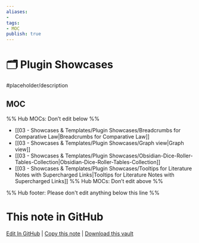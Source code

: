 ```yaml
---
aliases:
- 
tags: 
- MOC
publish: true
---
```


# 🗂️ Plugin Showcases

#placeholder/description 

## MOC

%% Hub MOCs: Don’t edit below  %%
-  [[03 - Showcases & Templates/Plugin Showcases/Breadcrumbs for Comparative Law|Breadcrumbs for Comparative Law]]
-  [[03 - Showcases & Templates/Plugin Showcases/Graph view|Graph view]]
-  [[03 - Showcases & Templates/Plugin Showcases/Obsidian-Dice-Roller-Tables-Collection|Obsidian-Dice-Roller-Tables-Collection]]
-  [[03 - Showcases & Templates/Plugin Showcases/Tooltips for Literature Notes with Supercharged Links|Tooltips for Literature Notes with Supercharged Links]]
%% Hub MOCs: Don’t edit above  %%

%% Hub footer: Please don't edit anything below this line %%

# This note in GitHub

<span class="git-footer">[Edit In GitHub](https://github.dev/obsidian-community/obsidian-hub/blob/main/03%20-%20Showcases%20%26%20Templates/Plugin%20Showcases/%F0%9F%97%82%EF%B8%8F%20Plugin%20Showcases.md "git-hub-edit-note") | [Copy this note](https://raw.githubusercontent.com/obsidian-community/obsidian-hub/main/03%20-%20Showcases%20%26%20Templates/Plugin%20Showcases/%F0%9F%97%82%EF%B8%8F%20Plugin%20Showcases.md "git-hub-copy-note") | [Download this vault](https://github.com/obsidian-community/obsidian-hub/archive/refs/heads/main.zip "git-hub-download-vault") </span>